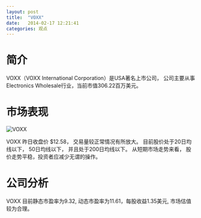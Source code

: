 ```yaml
---
layout: post
title:  "VOXX"
date:   2014-02-17 12:21:41
categories: 观点
---
```


# 简介
VOXX（VOXX International Corporation）是USA著名上市公司，
公司主要从事Electronics Wholesale行业，当前市值306.22百万美元。

# 市场表现

![VOXX](http://finviz.com/chart.ashx?t=VOXX&ty=c&ta=1&p=d&s=l)

VOXX 昨日收盘价 $12.58，
交易量较正常情况有所放大。
目前股价处于20日均线以下，
50日均线以下，
并且处于200日均线以下。
从短期市场走势来看，
股价走势平稳，投资者应减少无谓的操作。

# 公司分析
VOXX 目前静态市盈率为9.32, 动态市盈率为11.61，每股收益1.35美元,
市场估值较为合理。
